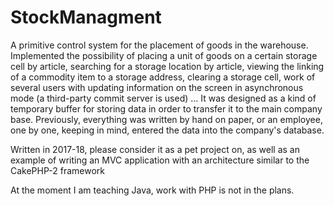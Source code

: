 # StockManagment
<p>A primitive control system for the placement of goods in the warehouse. Implemented the possibility of placing a unit of goods on a certain storage cell by article, searching for a storage location by article, viewing the linking of a commodity item to a storage address, clearing a storage cell, work of several users with updating information on the screen in asynchronous mode (a third-party commit server is used) ...
It was designed as a kind of temporary buffer for storing data in order to transfer it to the main company base. Previously, everything was written by hand on paper, or an employee, one by one, keeping in mind, entered the data into the company's database.</p>
<p>Written in 2017-18, please consider it as a pet project on, as well as an example of writing an MVC application with an architecture similar to the CakePHP-2 framework</p>
<p>At the moment I am teaching Java, work with PHP is not in the plans.</p>
